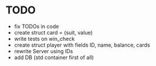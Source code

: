 # TODO

- fix TODOs in code
- create struct card = (suit, value)
- write tests on win_check
- create struct player with fields ID, name, balance, cards
- rewrite Server using IDs
- add DB (std container first of all)
